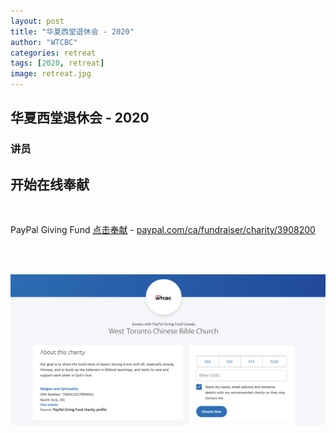 ```yaml
---
layout: post
title: "华夏西堂退休会 - 2020"
author: "WTCBC"
categories: retreat
tags: [2020, retreat]
image: retreat.jpg
---
```


## 华夏西堂退休会 - 2020

### 讲员

## 开始在线奉献

<br/>

PayPal Giving Fund [点击奉献](https://paypal.com/ca/fundraiser/charity/3908200) - [paypal.com/ca/fundraiser/charity/3908200](https://paypal.com/ca/fundraiser/charity/3908200)

<br/>

<br/>

![PayPal](/assets/img/paypal-giving-fund.png)

